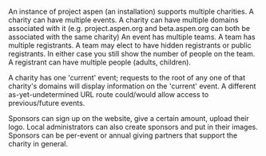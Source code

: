 An instance of project aspen (an installation) supports multiple charities.
A charity can have multiple events.
A charity can have multiple domains associated with it (e.g. project.aspen.org and beta.aspen.org can both be associated with the same charity)
An event has multiple teams.
A team has multiple registrants.
A team may elect to have hidden registrants or public registrants.  In either case you still show the number of people on the team.
A registrant can have multiple people (adults, children).


A charity has one 'current' event; requests to the root of any one of that charity's domains will display information on the 'current' event.
A different as-yet-undetermined URL route could/would allow access to previous/future events.

Sponsors can sign up on the website, give a certain amount, upload their logo.
Local administrators can also create sponsors and put in their images.
Sponsors can be per-event or annual giving partners that support the charity in general.
